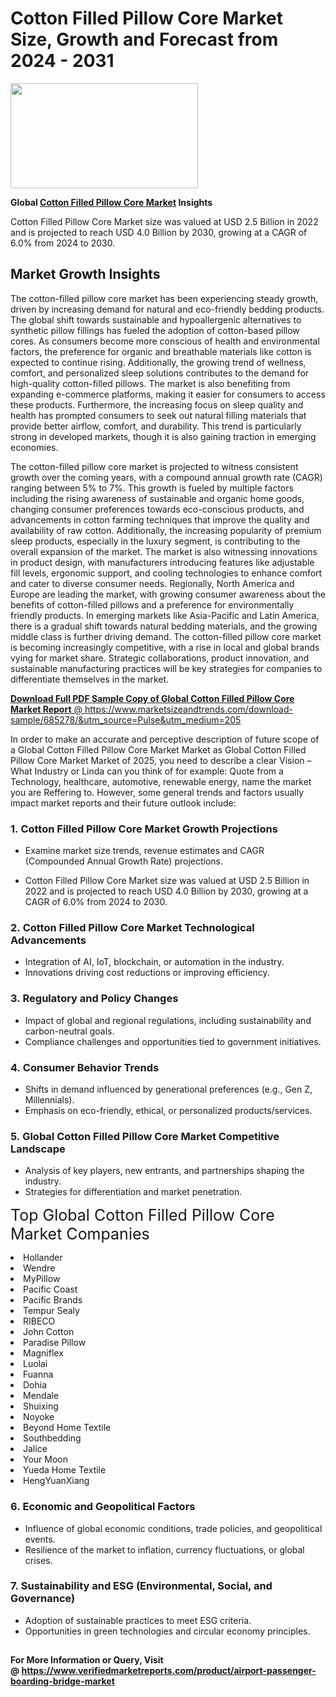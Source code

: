 <H1>Cotton Filled Pillow Core Market Size, Growth and Forecast from 2024 - 2031</H1><img class="aligncenter size-medium wp-image-584254" src="https://thirdeyenews.in/wp-content/uploads/2024/09/Global-Market-Research-300x168.jpeg" alt="" width="300" height="168" /><p><strong>Global&nbsp;<a href="https://www.marketsizeandtrends.com/download-sample/685278/&amp;utm_source=Pulse&amp;utm_medium=205">Cotton Filled Pillow Core Market</a> Insights</strong></p><p>Cotton Filled Pillow Core Market size was valued at USD 2.5 Billion in 2022 and is projected to reach USD 4.0 Billion by 2030, growing at a CAGR of 6.0% from 2024 to 2030.</p><p><h2>Market Growth Insights</h2> <p>The cotton-filled pillow core market has been experiencing steady growth, driven by increasing demand for natural and eco-friendly bedding products. The global shift towards sustainable and hypoallergenic alternatives to synthetic pillow fillings has fueled the adoption of cotton-based pillow cores. As consumers become more conscious of health and environmental factors, the preference for organic and breathable materials like cotton is expected to continue rising. Additionally, the growing trend of wellness, comfort, and personalized sleep solutions contributes to the demand for high-quality cotton-filled pillows. The market is also benefiting from expanding e-commerce platforms, making it easier for consumers to access these products. Furthermore, the increasing focus on sleep quality and health has prompted consumers to seek out natural filling materials that provide better airflow, comfort, and durability. This trend is particularly strong in developed markets, though it is also gaining traction in emerging economies.</p> <p><a href="#"></a></p> <p>The cotton-filled pillow core market is projected to witness consistent growth over the coming years, with a compound annual growth rate (CAGR) ranging between 5% to 7%. This growth is fueled by multiple factors including the rising awareness of sustainable and organic home goods, changing consumer preferences towards eco-conscious products, and advancements in cotton farming techniques that improve the quality and availability of raw cotton. Additionally, the increasing popularity of premium sleep products, especially in the luxury segment, is contributing to the overall expansion of the market. The market is also witnessing innovations in product design, with manufacturers introducing features like adjustable fill levels, ergonomic support, and cooling technologies to enhance comfort and cater to diverse consumer needs. Regionally, North America and Europe are leading the market, with growing consumer awareness about the benefits of cotton-filled pillows and a preference for environmentally friendly products. In emerging markets like Asia-Pacific and Latin America, there is a gradual shift towards natural bedding materials, and the growing middle class is further driving demand. The cotton-filled pillow core market is becoming increasingly competitive, with a rise in local and global brands vying for market share. Strategic collaborations, product innovation, and sustainable manufacturing practices will be key strategies for companies to differentiate themselves in the market.</p> <p><a href="#"></p><p><span class=""><strong>Download Full PDF Sample Copy of Global Cotton Filled Pillow Core Market Report</strong> @ <a href="https://www.marketsizeandtrends.com/download-sample/685278/&amp;utm_source=Pulse&amp;utm_medium=205" target="_blank">https://www.marketsizeandtrends.com/download-sample/685278/&amp;utm_source=Pulse&amp;utm_medium=205</a></span></p><p>In order to make an accurate and perceptive description of future scope of a Global&nbsp;Cotton Filled Pillow Core Market Market as Global&nbsp;Cotton Filled Pillow Core Market Market of 2025, you need to describe a clear Vision &ndash; What Industry or Linda can you think of for example: Quote from a Technology, healthcare, automotive, renewable energy, name the market you are Reffering to. However, some general trends and factors usually impact market reports and their future outlook include:</p><h3>1.&nbsp;<strong>Cotton Filled Pillow Core Market Growth Projections</strong></h3><ul><li>Examine market size trends, revenue estimates and CAGR (Compounded Annual Growth Rate) projections.</li><li><p>Cotton Filled Pillow Core Market size was valued at USD 2.5 Billion in 2022 and is projected to reach USD 4.0 Billion by 2030, growing at a CAGR of 6.0% from 2024 to 2030.</p></li></ul><h3>2.&nbsp;<strong>Cotton Filled Pillow Core Market Technological Advancements</strong></h3><ul><li>Integration of AI, IoT, blockchain, or automation in the industry.</li><li>Innovations driving cost reductions or improving efficiency.</li></ul><h3>3.&nbsp;<strong>Regulatory and Policy Changes</strong></h3><ul><li>Impact of global and regional regulations, including sustainability and carbon-neutral goals.</li><li>Compliance challenges and opportunities tied to government initiatives.</li></ul><h3>4.&nbsp;<strong>Consumer Behavior Trends</strong></h3><ul><li>Shifts in demand influenced by generational preferences (e.g., Gen Z, Millennials).</li><li>Emphasis on eco-friendly, ethical, or personalized products/services.</li></ul><h3>5.&nbsp;<strong>Global Cotton Filled Pillow Core Market Competitive Landscape</strong></h3><ul><li>Analysis of key players, new entrants, and partnerships shaping the industry.</li><li>Strategies for differentiation and market penetration.</li></ul><p data-pm-slice="1 1 []"><span style="color: inherit; font-family: inherit; font-size: 25px;">Top Global Cotton Filled Pillow Core Market Companies</span></p><div class="" data-test-id=""><p><li>Hollander</li><li> Wendre</li><li> MyPillow</li><li> Pacific Coast</li><li> Pacific Brands</li><li> Tempur Sealy</li><li> RIBECO</li><li> John Cotton</li><li> Paradise Pillow</li><li> Magniflex</li><li> Luolai</li><li> Fuanna</li><li> Dohia</li><li> Mendale</li><li> Shuixing</li><li> Noyoke</li><li> Beyond Home Textile</li><li> Southbedding</li><li> Jalice</li><li> Your Moon</li><li> Yueda Home Textile</li><li> HengYuanXiang</li></p></div><h3>6.&nbsp;<strong>Economic and Geopolitical Factors</strong></h3><ul><li>Influence of global economic conditions, trade policies, and geopolitical events.</li><li>Resilience of the market to inflation, currency fluctuations, or global crises.</li></ul><h3>7.&nbsp;<strong>Sustainability and ESG (Environmental, Social, and Governance)</strong></h3><ul><li>Adoption of sustainable practices to meet ESG criteria.</li><li>Opportunities in green technologies and circular economy principles.</li></ul><h2><strong style="font-size: 14px;">For More Information or Query, Visit @&nbsp;</strong><a style="background-color: #ffffff; font-size: 14px;" href="https://www.marketsizeandtrends.com/report/cotton-filled-pillow-core-market/" target="_blank">https://www.verifiedmarketreports.com/product/airport-passenger-boarding-bridge-market</a></h2>
